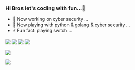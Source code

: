 ### Hi Bros let's coding with fun...👋

<!--
**SILICIDA/SILICIDA** is a ✨ _special_ ✨ repository because its `README.md` (this file) appears on your GitHub profile.

Here are some ideas to get you started:

- 🔭 I’m currently working on ...
- 🌱 I’m currently learning ...
- 👯 I’m looking to collaborate on ...
- 🤔 I’m looking for help with ...
- 💬 Ask me about ...
- 📫 How to reach me: ...
- 😄 Pronouns: ...
- ⚡ Fun fact: ...
-->

- 🔭 Now working on cyber security ...
- 🌱 Now playing with python & golang & cyber security ...
- ⚡ Fun fact: playing switch ...


[![](https://img.shields.io/badge/OS-MacOs-33aadd?style=flat-square&logo=kali-linux&logoColor=ffffff)](https://simpleicons.org/icons/kalilinux.svg)
[![](https://img.shields.io/badge/iOS-iphone13promax-292e33?style=flat-square&logo=apple&logoColor=ffffff)](https://simpleicons.org/icons/ios.svg)
[![](https://img.shields.io/badge/golang-292e33?style=flat-square&logo=go&logoColor=ffffff)](https://simpleicons.org/icons/go.svg)
[![](https://img.shields.io/badge/Steam-171a21?style=flat-square&logo=steam&logoColor=ffffff)](https://steamcommunity.com/id/persikida)

![](https://visitor-badge.glitch.me/badge?page_id=persikida)

![](https://github-readme-stats.vercel.app/api?username=persikida&show_icons=true&count_private=true&hide=prs&theme=dark)
